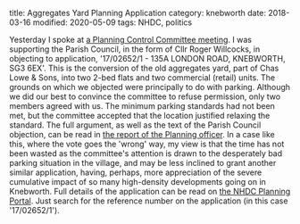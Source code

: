 title: Aggregates Yard Planning Application
category: knebworth
date: 2018-03-16
modified: 2020-05-09
tags: NHDC, politics

Yesterday I spoke at [a Planning Control Committee meeting](http://web.north-herts.gov.uk/aksnherts/users/public/admin/kab14.pl?operation=SUBMIT&meet=135&cmte=PCC&grpid=public&arc=71). I was supporting the Parish Council, in the form of Cllr Roger Willcocks, in objecting to application, '17/02652/1 - 135A LONDON ROAD, KNEBWORTH, SG3 6EX'. This is the conversion of the old aggregates yard, part of Chas Lowe & Sons, into two 2-bed flats and two commercial (retail) units. The grounds on which we objected were principally to do with parking.
Although we did our best to convince the committee to refuse permission, only two members agreed with us. The minimum parking standards had not been met, but the committee accepted that the location justified relaxing the standard. The full argument, as well as the text of the Parish Council objection, can be read in [the report of the Planning officer](http://web.north-herts.gov.uk/aksnherts/images/att13450.docx).
In a case like this, where the vote goes the 'wrong' way, my view is that the time has not been wasted as the committee's attention is drawn to the desperately bad parking situation in the village, and may be less inclined to grant another similar application, having, perhaps, more appreciation of the severe cumulative impact of so many high-density developments going on in Knebworth.
Full details of the application can be read on [the NHDC Planning Portal](https://pa2.north-herts.gov.uk/online-applications/). Just search for the reference number on the application (in this case '17/02652/1').
